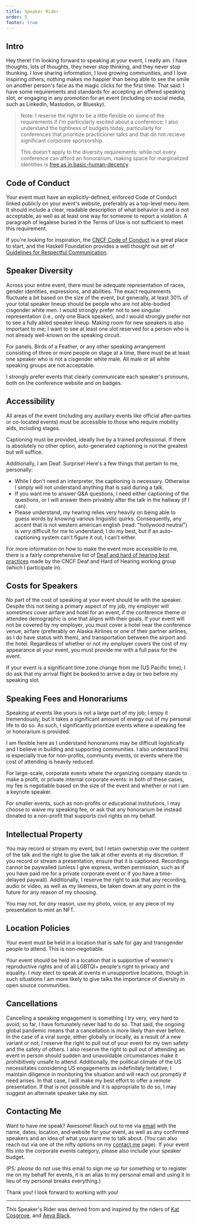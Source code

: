 ```yaml
---
title: Speaker Rider
order: 5
footer: true
---
```


## Intro

Hey there! I'm looking forward to speaking at your event, I really am.
I have thoughts, lots of thoughts, they never stop thinking, and they never stop thunking.
I love sharing information, I love growing communities, and I love inspiring others; nothing makes me happier than being able to see the smile on another person's face as the magic clicks for the first time.
That said: I have some requirements and standards for accepting an offered speaking slot, or engaging in any promotion for an event (including on social media, such as LinkedIn, Mastodon, or Bluesky).

> Note: I reserve the right to be a little flexible on some of the requirements if I'm particularly excited about a conference; I also understand the tightness of budgets today, particularly for conferences that prioritize practicioner talks and that do not recieve significant corporate sponsorship.
>
> This doesn't apply to the diversity requirements: while not every conference can afford an honorarium, making space for marginalized identities is [free as in basic-human-decency](https://en.wiktionary.org/wiki/free_as_in_beer).

## Code of Conduct

Your event must have an explicitly-defined, enforced Code of Conduct linked publicly on your event's website, preferably as a top-level menu item.
It should include a clear, readable description of what behavior is and is not acceptable, as well as at least one way for someone to report a violation.
A paragraph of legalese buried in the Terms of Use is not sufficient to meet this requirement.

If you're looking for inspiration, the [CNCF Code of Conduct](https://github.com/cncf/foundation/blob/master/code-of-conduct.md) is a great place to start, and the Haskell Foundation provides a well thought out set of [Guidelines for Respectful Communication](https://haskell.foundation/guidelines-for-respectful-communication/).

## Speaker Diversity

Across your entire event, there must be adequate representation of races, gender identities, expressions, and abilities.
The exact requirements fluctuate a bit based on the size of the event, but generally, at least 30% of your total speaker lineup should be people who are not able-bodied cisgender white men.
I would strongly prefer not to see singular representation (i.e., only one Black speaker), and I would strongly prefer not to see a fully abled speaker lineup.
Making room for new speakers is also important to me; I want to see at least one slot reserved for a person who is not already well-known on the speaking circuit.

For panels, Birds of a Feather, or any other speaking arrangement consisting of three or more people on stage at a time, there must be at least one speaker who is not a cisgender white male.
All male or all white speaking groups are not acceptable.

I strongly prefer events that clearly communicate each speaker's pronouns, both on the conference website and on badges.

## Accessibility

All areas of the event (including any auxiliary events like official after-parties or co-located events) must be accessible to those who require mobility aids, including stages.

Captioning must be provided, ideally live by a trained professional.
If there is absolutely no other option, auto-generated captioning is not the greatest but will suffice.

Additionally, I am Deaf. Surprise!
Here's a few things that pertain to me, personally:

- While I don't need an interpreter, the captioning is necessary. Otherwise I simply will not understand anything that is said during a talk.
- If you want me to answer Q&A questions, I need either captioning of the questions, or I will answer them privately after the talk in the hallway (if I can).
- Please understand, my hearing relies very heavily on being able to guess words by knowing various linguistic quirks. Consequently, any accent that is not western american english (read: "hollywood neutral") is _very_ difficult for me to understand; I do my best, but if an auto-captioning system can't figure it out, I can't either.

For more information on how to make the event more accessible to me, there is a fairly comprehensive list of [Deaf and hard of hearing best practices](https://contribute.cncf.io/accessibility/deaf-and-hard-of-hearing/conference-best-practices/) made by the CNCF Deaf and Hard of Hearing working group (which I participate in).

## Costs for Speakers

No part of the cost of speaking at your event should lie with the speaker.
Despite this not being a primary aspect of my job, my employer will _sometimes_ cover airfare and hotel for an event, if the conference theme or attendee demographic is one that aligns with their goals.
If your event will not be covered by my employer, you must cover a hotel near the conference venue, airfare (preferably on Alaska Airlines or one of their partner airlines, as I do have status with them), and transportation between the airport and the hotel.
Regardless of whether or not my employer covers the cost of my appearance at your event, you must provide me with a full pass for the event.

If your event is a significant time zone change from me (US Pacific time), I do ask that my arrival flight be booked to arrive a day or two before my speaking slot.

## Speaking Fees and Honorariums

Speaking at events like yours is not a large part of my job; I enjoy it tremendously, but it takes a significant amount of energy out of my personal life to do so.
As such, I significantly prioritize events where a speaking fee or honorarium is provided.

I am flexible here as I understand honorariums may be difficult logistically and I believe in building and supporting communities.
I also understand this is especially true for non-profits, community events, or events where the cost of attending is heavily reduced.

For large-scale, corporate events where the organizing company stands to make a profit, or private internal corporate events: in both of these cases, my fee is negotiable based on the size of the event and whether or not I am a keynote speaker.

For smaller events, such as non-profits or educational institutions, I may choose to waive my speaking fee, or ask that any honorarium be instead donated to a non-profit that supports civil rights on my behalf.

## Intellectual Property

You may record or stream my event, but I retain ownership over the content of the talk and the right to give the talk at other events at my discretion.
If you record or stream a presentation, ensure that it is captioned.
Recordings cannot be paywalled (unless I give express, written permission, such as if you have paid me for a private corporate event or if you have a time-delayed paywall).
Additionally, I reserve the right to ask that any recording, audio or video, as well as my likeness, be taken down at any point in the future for any reason of my choosing.

You may not, for _any_ reason, use my photo, voice, or any piece of my presentation to mint an NFT.

## Location Policies

Your event must be held in a location that is safe for gay and transgender people to attend.
This is non-negotiable.

Your event should be held in a location that is supportive of women's reproductive rights and of all LGBTQI+ people's right to privacy and equality.
I _may_ elect to speak at events in unsupportive locations, though in such situations I am more likely to give talks the importance of diversity in open source communities.

## Cancellations

Cancelling a speaking engagement is something I try very, very hard to avoid; so far, I have fortunately never had to do so.
That said, the ongoing global pandemic means that a cancellation is more likely than ever before.
In the case of a viral surge, either globally or locally, as a result of a new variant or not, I reserve the right to pull out of your event for my own safety and the safety of others.
I also reserve the right to pull out of attending an event in person should sudden and unavoidable circumstances make it prohibitively unsafe to attend.
Additionally, the political climate of the US necessitates considering US engagements as indefinitely tentative; I maintain diligence in monitoring the situation and will reach out promptly if need arises.
In that case, I will make my best effort to offer a remote presentation.
If that is not possible and it is appropriate to do so, I may suggest an alternate speaker take my slot.

## Contacting Me

Want to have me speak?
Awesome! Reach out to me via [email](mailto:speaking@hazelweakly.me) with the name, dates, location, and website for your event, as well as any confirmed speakers and an idea of what you want me to talk about.
(You can also reach out via one of the nifty options on my [contact me](/contact) page).
If your event fits into the corporate events category, please also include your speaker budget.

(PS: _please_ do not use this email to sign me up for something or to register me on my behalf for events, it is an alias to my personal email and using it in lieu of my personal breaks everything.)

Thank you! I look forward to working with you!

---

This Speaker's Rider was derived from and inspired by the riders of [Kat Cosgrove](https://github.com/katcosgrove/katcosgrove/blob/main/speaking.md), and [Aeva Black](https://aeva.online/media/speaker-rider/).
